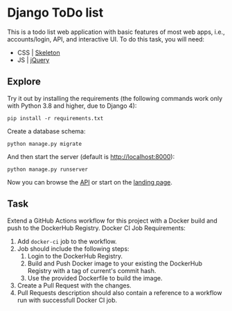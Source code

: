 # Django ToDo list

This is a todo list web application with basic features of most web apps, i.e., accounts/login, API, and interactive UI. To do this task, you will need:

- CSS | [Skeleton](http://getskeleton.com/)
- JS  | [jQuery](https://jquery.com/)

## Explore

Try it out by installing the requirements (the following commands work only with Python 3.8 and higher, due to Django 4):

```
pip install -r requirements.txt
```

Create a database schema:

```
python manage.py migrate
```

And then start the server (default is <http://localhost:8000>):

```
python manage.py runserver
```

Now you can browse the [API](http://localhost:8000/api/) or start on the [landing page](http://localhost:8000/).

## Task

Extend a GitHub Actions workflow for this project with a Docker build and push to the DockerHub Registry.
Docker CI Job Requirements:

1. Add `docker-ci` job to the workflow.
2. Job should include the following steps:
    1. Login to the DockerHub Registry.
    1. Build and Push Docker image to your existing the DockerHub Registry with a tag of current's commit hash.
    1. Use the provided Dockerfile to build the image.
3. Create a Pull Request with the changes.
4. Pull Requests description should also contain a reference to a workflow run with successfull Docker CI job.
